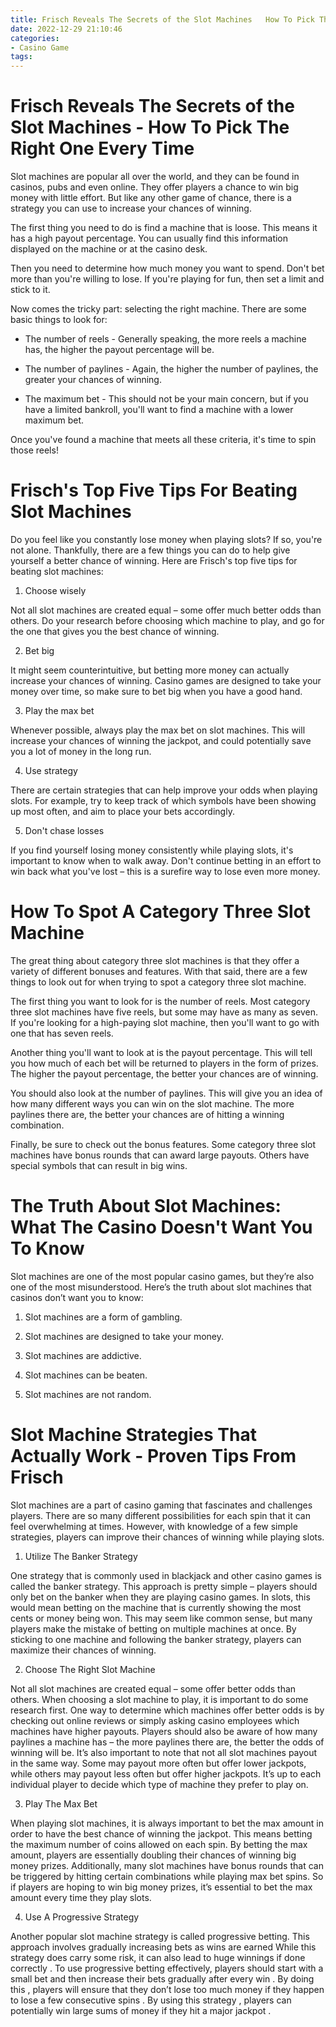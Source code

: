 ```yaml
---
title: Frisch Reveals The Secrets of the Slot Machines   How To Pick The Right One Every Time
date: 2022-12-29 21:10:46
categories:
- Casino Game
tags:
---
```



#  Frisch Reveals The Secrets of the Slot Machines - How To Pick The Right One Every Time

Slot machines are popular all over the world, and they can be found in casinos, pubs and even online. They offer players a chance to win big money with little effort. But like any other game of chance, there is a strategy you can use to increase your chances of winning.

The first thing you need to do is find a machine that is loose. This means it has a high payout percentage. You can usually find this information displayed on the machine or at the casino desk.

Then you need to determine how much money you want to spend. Don't bet more than you're willing to lose. If you're playing for fun, then set a limit and stick to it.

Now comes the tricky part: selecting the right machine. There are some basic things to look for:

* The number of reels - Generally speaking, the more reels a machine has, the higher the payout percentage will be.

* The number of paylines - Again, the higher the number of paylines, the greater your chances of winning.

* The maximum bet - This should not be your main concern, but if you have a limited bankroll, you'll want to find a machine with a lower maximum bet.

Once you've found a machine that meets all these criteria, it's time to spin those reels!

#  Frisch's Top Five Tips For Beating Slot Machines

Do you feel like you constantly lose money when playing slots? If so, you're not alone. Thankfully, there are a few things you can do to help give yourself a better chance of winning. Here are Frisch's top five tips for beating slot machines:

1. Choose wisely

Not all slot machines are created equal – some offer much better odds than others. Do your research before choosing which machine to play, and go for the one that gives you the best chance of winning.

2. Bet big

It might seem counterintuitive, but betting more money can actually increase your chances of winning. Casino games are designed to take your money over time, so make sure to bet big when you have a good hand.

3. Play the max bet

Whenever possible, always play the max bet on slot machines. This will increase your chances of winning the jackpot, and could potentially save you a lot of money in the long run.

4. Use strategy

There are certain strategies that can help improve your odds when playing slots. For example, try to keep track of which symbols have been showing up most often, and aim to place your bets accordingly.

5. Don't chase losses

If you find yourself losing money consistently while playing slots, it's important to know when to walk away. Don't continue betting in an effort to win back what you've lost – this is a surefire way to lose even more money.

#  How To Spot A Category Three Slot Machine

The great thing about category three slot machines is that they offer a variety of different bonuses and features. With that said, there are a few things to look out for when trying to spot a category three slot machine.

The first thing you want to look for is the number of reels. Most category three slot machines have five reels, but some may have as many as seven. If you're looking for a high-paying slot machine, then you'll want to go with one that has seven reels.

Another thing you'll want to look at is the payout percentage. This will tell you how much of each bet will be returned to players in the form of prizes. The higher the payout percentage, the better your chances are of winning.

You should also look at the number of paylines. This will give you an idea of how many different ways you can win on the slot machine. The more paylines there are, the better your chances are of hitting a winning combination.

Finally, be sure to check out the bonus features. Some category three slot machines have bonus rounds that can award large payouts. Others have special symbols that can result in big wins.

#  The Truth About Slot Machines: What The Casino Doesn't Want You To Know

Slot machines are one of the most popular casino games, but they’re also one of the most misunderstood. Here’s the truth about slot machines that casinos don’t want you to know:

1. Slot machines are a form of gambling.

2. Slot machines are designed to take your money.

3. Slot machines are addictive.

4. Slot machines can be beaten.

5. Slot machines are not random.

#  Slot Machine Strategies That Actually Work - Proven Tips From Frisch

Slot machines are a part of casino gaming that fascinates and challenges players. There are so many different possibilities for each spin that it can feel overwhelming at times. However, with knowledge of a few simple strategies, players can improve their chances of winning while playing slots.

1. Utilize The Banker Strategy

One strategy that is commonly used in blackjack and other casino games is called the banker strategy. This approach is pretty simple – players should only bet on the banker when they are playing casino games. In slots, this would mean betting on the machine that is currently showing the most cents or money being won. This may seem like common sense, but many players make the mistake of betting on multiple machines at once. By sticking to one machine and following the banker strategy, players can maximize their chances of winning.

2. Choose The Right Slot Machine

Not all slot machines are created equal – some offer better odds than others. When choosing a slot machine to play, it is important to do some research first. One way to determine which machines offer better odds is by checking out online reviews or simply asking casino employees which machines have higher payouts. Players should also be aware of how many paylines a machine has – the more paylines there are, the better the odds of winning will be. It’s also important to note that not all slot machines payout in the same way. Some may payout more often but offer lower jackpots, while others may payout less often but offer higher jackpots. It’s up to each individual player to decide which type of machine they prefer to play on.

3. Play The Max Bet

When playing slot machines, it is always important to bet the max amount in order to have the best chance of winning the jackpot. This means betting the maximum number of coins allowed on each spin. By betting the max amount, players are essentially doubling their chances of winning big money prizes. Additionally, many slot machines have bonus rounds that can be triggered by hitting certain combinations while playing max bet spins. So if players are hoping to win big money prizes, it’s essential to bet the max amount every time they play slots.

4. Use A Progressive Strategy

Another popular slot machine strategy is called progressive betting. This approach involves gradually increasing bets as wins are earned While this strategy does carry some risk, it can also lead to huge winnings if done correctly . To use progressive betting effectively, players should start with a small bet and then increase their bets gradually after every win . By doing this , players will ensure that they don’t lose too much money if they happen to lose a few consecutive spins . By using this strategy , players can potentially win large sums of money if they hit a major jackpot .